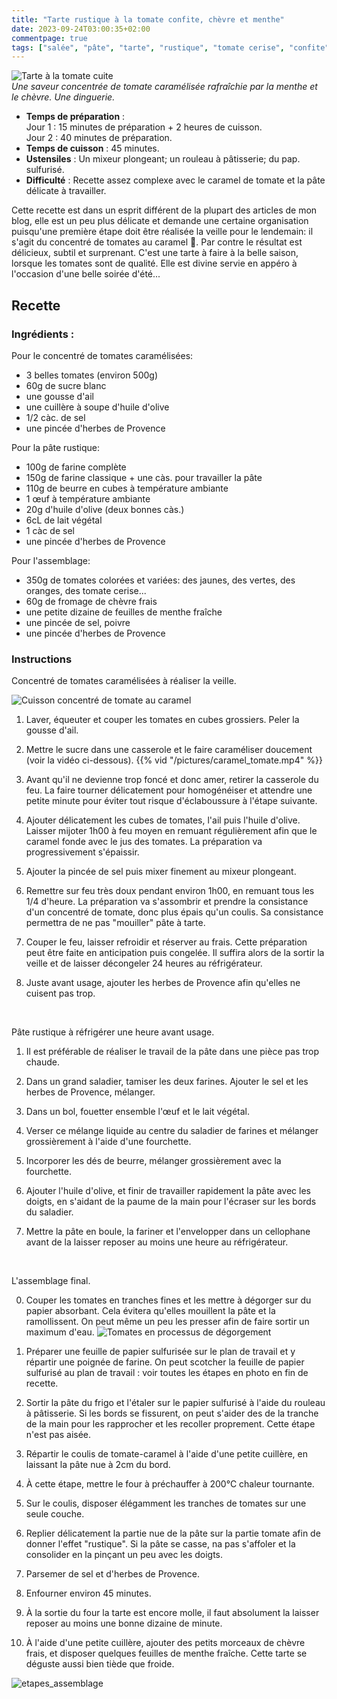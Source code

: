 ```yaml
---
title: "Tarte rustique à la tomate confite, chèvre et menthe"
date: 2023-09-24T03:00:35+02:00
commentpage: true
tags: ["salée", "pâte", "tarte", "rustique", "tomate cerise", "confite", "chèvre", "menthe", "caramel", "été", "appéritif", "fromage", "plat", "apéro", "farine complète", "huile d'olive"]
---
```


![Tarte à la tomate cuite](/pictures/tarte_tomate_6.jpeg)<br>
*Une saveur concentrée de tomate caramélisée rafraîchie par la menthe et le chèvre. Une dinguerie.*

- **Temps de préparation** : <br>
Jour 1 : 15 minutes de préparation + 2 heures de cuisson. <br>
Jour 2 : 40 minutes de préparation.
- **Temps de cuisson** : 45 minutes.
- **Ustensiles** : Un mixeur plongeant; un rouleau à pâtisserie; du pap. sulfurisé.
- **Difficulté** : Recette assez complexe avec le caramel de tomate et la pâte délicate à travailler.

Cette recette est dans un esprit différent de la plupart des articles de mon blog, elle est un peu plus délicate et demande une certaine organisation puisqu'une première étape doit être réalisée la veille pour le lendemain: il s'agit du concentré de tomates au caramel 🤤. Par contre le résultat est délicieux, subtil et surprenant. C'est une tarte à faire à la belle saison, lorsque les tomates sont de qualité. Elle est divine servie en appéro à l'occasion d'une belle soirée d'été...

## Recette

### Ingrédients :

Pour le concentré de tomates caramélisées:
- 3 belles tomates (environ 500g)
- 60g de sucre blanc
- une gousse d'ail
- une cuillère à soupe d'huile d'olive
- 1/2 càc. de sel
- une pincée d'herbes de Provence

Pour la pâte rustique:
- 100g de farine complète
- 150g de farine classique + une càs. pour travailler la pâte
- 110g de beurre en cubes à température ambiante
- 1 œuf à température ambiante
- 20g d'huile d'olive (deux bonnes càs.)
- 6cL de lait végétal
- 1 càc de sel
- une pincée d'herbes de Provence

Pour l'assemblage:
- 350g de tomates colorées et variées: des jaunes, des vertes, des oranges, des tomate cerise...
- 60g de fromage de chèvre frais
- une petite dizaine de feuilles de menthe fraîche
- une pincée de sel, poivre
- une pincée d'herbes de Provence

### Instructions

Concentré de tomates caramélisées à réaliser la veille.

![Cuisson concentré de tomate au caramel](/pictures/tarte_tomate_1.jpeg)<br>

1. Laver, équeuter et couper les tomates en cubes grossiers. Peler la gousse d'ail.

2. Mettre le sucre dans une casserole et le faire caraméliser doucement (voir la vidéo ci-dessous).
{{% vid "/pictures/caramel_tomate.mp4" %}}

3. Avant qu'il ne devienne trop foncé et donc amer, retirer la casserole du feu. La faire tourner délicatement pour homogénéiser et attendre une petite minute pour éviter tout risque d'éclaboussure à l'étape suivante.

4. Ajouter délicatement les cubes de tomates, l'ail puis l'huile d'olive. Laisser mijoter 1h00 à feu moyen en remuant régulièrement afin que le caramel fonde avec le jus des tomates. La préparation va progressivement s'épaissir.

5. Ajouter la pincée de sel puis mixer finement au mixeur plongeant.

6. Remettre sur feu très doux pendant environ 1h00, en remuant tous les 1/4 d'heure. La préparation va s'assombrir et prendre la consistance d'un concentré de tomate, donc plus épais qu'un coulis. Sa consistance permettra de ne pas "mouiller" pâte à tarte.

7. Couper le feu, laisser refroidir et réserver au frais. Cette préparation peut être faite en anticipation puis congelée. Il suffira alors de la sortir la veille et de laisser décongeler 24 heures au réfrigérateur.

8. Juste avant usage, ajouter les herbes de Provence afin qu'elles ne cuisent pas trop.<br>
<br>

Pâte rustique à réfrigérer une heure avant usage.
1. Il est préférable de réaliser le travail de la pâte dans une pièce pas trop chaude.

2. Dans un grand saladier, tamiser les deux farines. Ajouter le sel et les herbes de Provence, mélanger.

3. Dans un bol, fouetter ensemble l'œuf et le lait végétal.

4. Verser ce mélange liquide au centre du saladier de farines et mélanger grossièrement à l'aide d'une fourchette.

5. Incorporer les dés de beurre, mélanger grossièrement avec la fourchette.

6. Ajouter l'huile d'olive, et finir de travailler rapidement la pâte avec les doigts, en s'aidant de la paume de la main pour l'écraser sur les bords du saladier.

7. Mettre la pâte en boule, la fariner et l'envelopper dans un cellophane avant de la laisser reposer au moins une heure au réfrigérateur.<br>
<br>

L'assemblage final.

0. Couper les tomates en tranches fines et les mettre à dégorger sur du papier absorbant. Cela évitera qu'elles mouillent la pâte et la ramollissent. On peut même un peu les presser afin de faire sortir un maximum d'eau.
![Tomates en processus de dégorgement](/pictures/tarte_tomate_2.jpeg)<br>

1. Préparer une feuille de papier sulfurisée sur le plan de travail et y répartir une poignée de farine. On peut scotcher la feuille de papier sulfurisé au plan de travail : voir toutes les étapes en photo en fin de recette.

2. Sortir la pâte du frigo et l'étaler sur le papier sulfurisé à l'aide du rouleau à pâtisserie. Si les bords se fissurent, on peut s'aider des de la tranche de la main pour les rapprocher et les recoller proprement. Cette étape n'est pas aisée.

3. Répartir le coulis de tomate-caramel à l'aide d'une petite cuillère, en laissant la pâte nue à 2cm du bord.

4. À cette étape, mettre le four à préchauffer à 200°C chaleur tournante.

5. Sur le coulis, disposer élégamment les tranches de tomates sur une seule couche.

6. Replier délicatement la partie nue de la pâte sur la partie tomate afin de donner l'effet "rustique". Si la pâte se casse, na pas s'affoler et la consolider en la pinçant un peu avec les doigts.

7. Parsemer de sel et d'herbes de Provence.<br>

8. Enfourner environ 45 minutes.

9. À la sortie du four la tarte est encore molle, il faut absolument la laisser reposer au moins une bonne dizaine de minute.

10. À l'aide d'une petite cuillère, ajouter des petits morceaux de chèvre frais, et disposer quelques feuilles de menthe fraîche. Cette tarte se déguste aussi bien tiède que froide.

![etapes_assemblage](/pictures/tarte_tomate_5.jpeg)<br>


